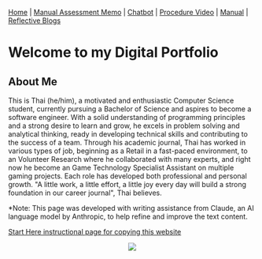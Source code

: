 [Home](index.md) | [Manual Assessment Memo](manual_assessment_memo.md) | [Chatbot](chatbot.md) | [Procedure Video](procedure_video.md) | [Manual](manual.md) | [Reflective Blogs](reflective_blogs.md) 

# Welcome to my Digital Portfolio 

## About Me 
This is Thai (he/him), a motivated and enthusiastic Computer Science student, currently pursuing a Bachelor of Science and aspires to become a software engineer. With a solid understanding of programming principles and a strong desire to learn and grow, he excels in problem solving and analytical thinking, ready in developing technical skills and contributing to the success of a team. Through his academic journal, Thai has worked in various types of job, beginning as a Retail in a fast-paced environment, to an Volunteer Research where he collaborated with many experts, and right now he become an Game Technology Specialist Assistant on multiple gaming projects. Each role has developed both professional and personal growth. "A little work, a little effort, a little joy every day will build a strong foundation in our career journal", Thai believes.

*Note: This page was developed with writing assistance from Claude, an AI language model by Anthropic, to help refine and improve the text content.

[Start Here instructional page for copying this website](starthere.md)
<center><img src="![297098413_1461078541045237_4802067369208840048_n-Asus-ZenBook-T4](https://github.com/user-attachments/assets/6f430adf-c080-45b8-812f-0f421f6c20bf)"></center>

